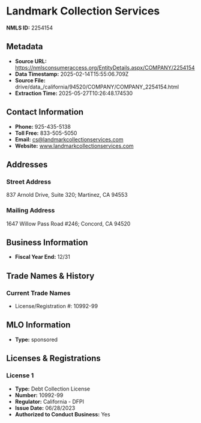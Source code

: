 # Landmark Collection Services

**NMLS ID:** 2254154

## Metadata
- **Source URL:** https://nmlsconsumeraccess.org/EntityDetails.aspx/COMPANY/2254154
- **Data Timestamp:** 2025-02-14T15:55:06.709Z
- **Source File:** drive/data_/california/94520/COMPANY/COMPANY_2254154.html
- **Extraction Time:** 2025-05-27T10:26:48.174530

## Contact Information
- **Phone:** 925-435-5138
- **Toll Free:** 833-505-5050
- **Email:** cs@landmarkcollectionservices.com
- **Website:** www.landmarkcollectionservices.com

## Addresses
### Street Address
837 Arnold Drive, Suite 320; Martinez, CA 94553

### Mailing Address
1647 Willow Pass Road #246; Concord, CA 94520

## Business Information
- **Fiscal Year End:** 12/31

## Trade Names & History
### Current Trade Names
- License/Registration #: 10992-99

## MLO Information
- **Type:** sponsored

## Licenses & Registrations

### License 1
- **Type:** Debt Collection License
- **Number:** 10992-99
- **Regulator:** California - DFPI
- **Issue Date:** 06/28/2023
- **Authorized to Conduct Business:** Yes
